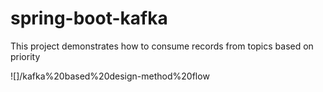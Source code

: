 # spring-boot-kafka
This project demonstrates how to consume records from topics based on priority 

![]/kafka%20based%20design-method%20flow
